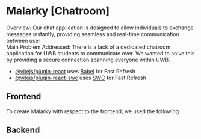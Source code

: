# Malarky [Chatroom]

Overview: Our chat application is designed to allow individuals to exchange messages instantly, providing seamless and 
real-time communication between user <br>
Main Problem Addressed: There is a lack of a dedicated chatroom application for UWB students to communicate over. We
wanted to solve this by providing a secure connection spanning everyone within UWB.


- [@vitejs/plugin-react](https://github.com/vitejs/vite-plugin-react/blob/main/packages/plugin-react/README.md) uses [Babel](https://babeljs.io/) for Fast Refresh
- [@vitejs/plugin-react-swc](https://github.com/vitejs/vite-plugin-react-swc) uses [SWC](https://swc.rs/) for Fast Refresh

## Frontend

To create Malarky with respect to the frontend, we used the following 

## Backend
